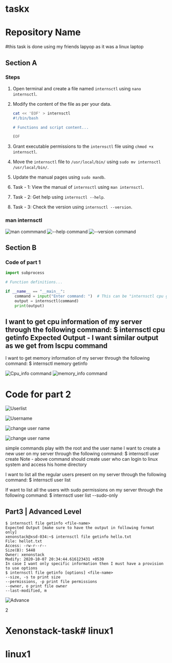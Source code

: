 # taskx
# Repository Name
#this task is done using my friends lapyop as it was a linux laptop
## Section A

### Steps

1. Open terminal and create a file named `internsctl` using `nano internsctl`.
2. Modify the content of the file as per your data.

    ```bash
    cat << 'EOF' > internsctl
    #!/bin/bash

    # Functions and script content...

    EOF
    ```

3. Grant executable permissions to the `internsctl` file using `chmod +x internsctl`.
4. Move the `internsctl` file to `/usr/local/bin/` using `sudo mv internsctl /usr/local/bin/`.
5. Update the manual pages using `sudo mandb`.
6. Task - 1: View the manual of `internsctl` using `man internsctl`.
7. Task - 2: Get help using `internsctl --help`.
8. Task - 3: Check the version using `internsctl --version`.

### man internsctl
![man commmand](./images/man_command.png)
![--help command](./images/help.png)
![--version command](./images/version.png)

## Section B

### Code of part 1

```python
import subprocess

# Function definitions...

if __name__ == "__main__":
    command = input("Enter command: ")  # This can be "internsctl cpu getinfo" or "internsctl memory getinfo"
    output = internsctl(command)
    print(output)
```

I want to get cpu information of my server through the following command:
$ internsctl cpu getinfo
Expected Output -
I want similar output as we get from lscpu command
---
I want to get memory information of my server through the following command:
$ internsctl memory getinfo

![Cpu_info command](./images/cpu_info.png)
![memory_info command](./images/memory_info.png)

# Code for part 2

![Userlist](./images/userlists%20.png)

![Username](./images/username.png)

![change user name](./images/list.png)

![change user name](./images/list2.png)


simple commands play with the root and the user name
I want to create a new user on my server through the following command:
$ internsctl user create <username>
Note - above command should create user who can login to linux system and access his home
directory

I want to list all the regular users present on my server through the following command:
$ internsctl user list

If want to list all the users with sudo permissions on my server through the following command:
$ internsctl user list --sudo-only

## Part3 | Advanced Level
```By executing below command I want to get some information about a file
$ internsctl file getinfo <file-name>
Expected Output [make sure to have the output in following format only]
xenonstack@xsd-034:~$ internsctl file getinfo hello.txt
File: hellot.txt
Access: -rw-r--r--
Size(B): 5448
Owner: xenonstack
Modify: 2020-10-07 20:34:44.616123431 +0530
In case I want only specific information then I must have a provision to use options
$ internsctl file getinfo [options] <file-name>
--size, -s to print size
--permissions, -p print file permissions
--owner, o print file owner
--last-modified, m
```

![Advance](./images/task3.jpeg)

2
# Xenonstack-task# linux1
# linux1
